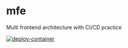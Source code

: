 # mfe
Multi frontend architecture with CI/CD practice

[![deploy-container](https://github.com/manideeppabba1991/mfe/actions/workflows/container.yml/badge.svg?branch=b1&event=push)](https://github.com/manideeppabba1991/mfe/actions/workflows/container.yml)